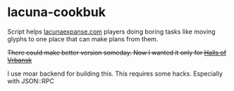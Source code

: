lacuna-cookbuk
==============

Script helps [lacunaexpanse.com](https://us1.lacunaexpanse.com/) players doing boring tasks like moving glyphs to one place that can make plans from them. 

~~There could make better version someday. Now I wanted it only for [Halls of Vrbansk](http://community.lacunaexpanse.com/wiki/halls-of-vrbansk)~~

I use moar backend for building this. This requires some hacks. Especially with JSON::RPC
